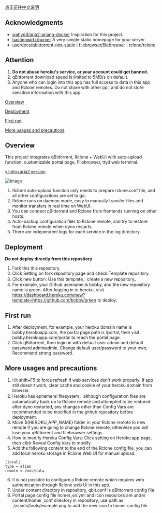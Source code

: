 [点击前往中文说明](https://github.com/wy580477/qBit-to-Rclone-on-Heroku/blob/main/README_chs.md)

## Acknowledgments

- [wahyd4/aria2-ariang-docker](https://github.com/wahyd4/aria2-ariang-docker)  Inspiration for this project.
- [bastienwirtz/homer](https://github.com/bastienwirtz/homer)  A very simple static homepage for your server.
- [userdocs/qbittorrent-nox-static](https://github.com/userdocs/qbittorrent-nox-static) | [filebrowser/filebrowser](https://github.com/filebrowser/filebrowser) | [rclone/rclone](https://github.com/rclone/rclone)

## Attention

 1. **Do not abuse heroku's service, or your account could get banned.**
 2. qBittorrent download speed is limited to 5MB/s on default.
 3. Anyone who can login into this app has full access to data in this app and Rclone remotes. Do not share with other ppl, and do not store sensitive information with this app.

[Overview](#Overview)

[Deployment](#Deployment)

[First run](#first)  

[More usages and precautions](#more)  

## <a id="Overview"></a>Overview

This project integrates qBittorrent, Rclone + WebUI with auto-upload function, customizable portal page, Filebrowser, ttyd web terminal.

[yt-dlp+aria2 version](https://github.com/wy580477/Heroku-All-In-One-APP)

![image](https://user-images.githubusercontent.com/98247050/167557483-da363e35-9524-40a3-9eb8-212d36af517c.png)

 1. Rclone auto-upload function only needs to prepare rclone.conf file, and all other configurations are set to go.
 2. Rclone runs on daemon mode, easy to manually transfer files and monitor transfers in real time on WebUI.
 3. You can connect qBittorrent and Rclone from frontends running on other hosts.
 4. Auto-backup configuration files to Rclone remote, and try to restore from Rclone remote when dyno restarts.
 5. There are independent logs for each service in the log directory.

## <a id="Deployment"></a>Deployment

 **Do not deploy directly from this repository**  

 1. Fork this this repository.
 2. Click Setting on fork repository page and check Template repository.
 3. Click new button: Use this template，create a new repository。
 4. For example, your Github username is bobby, and the new repository name is green. After logging in to heroku, visit <https://dashboard.heroku.com/new?template=https://github.com/bobby/green> to deploy.

## <a id="first"></a>First run

 1. After deployment, for example, your heroku domain name is bobby.herokuapp.com, the portal page path is /portal, then visit bobby.herokuapp.com/portal to reach the portal page.
 2. Click qBittorrent, then login in with default user admin and default password adminadmin. Change default user/password to your own, Recommend strong password.

## <a id="more"></a>More usages and precautions

 1. Hit shift+F5 to force refresh if web services don't work properly. If app still doesn't work, clear cache and cookie of your heroku domain from browser.
 2. Heroku has ephemeral filesystem，although configuration files are automatically back up to Rclone remote and attempted to be restored after dyno restarted, any changes other than Config Vars are recommended to be modified in the github repository before deployment.
 3. Move ${HEROKU_APP_NAME} folder in your Rclone remote to new remote if you are going to change Rclone remote, otherwise you will lose your qBittorrent and filebrowser settings.
 4. How to modify Heroku Config Vars: Click setting on Heroku app page, then click Reveal Config Vars to modify.
 5. Add the following content to the end of the Rclone config file, you can add local heroku storage in Rclone Web UI for manual upload.

```
[local]
type = alias
remote = /mnt/data
```

 6. It is not possible to configure a Rclone remote which requires web authentication through Rclone web UI in this app.
 7. Under content directory in repository, qbit.conf is qBittorrent config file.
 8. Portal page config file homer_en.yml and icon resources are under content/homer_conf directory in repository, use path as ./assets/tools/example.png to add the new icon to homer config file.
